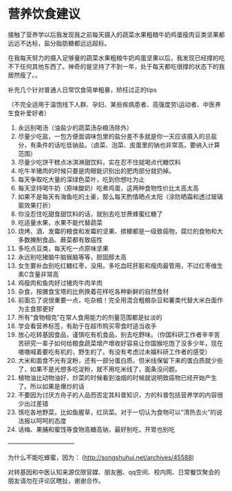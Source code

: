 # 营养饮食建议  

接触了营养学以后我发现我之前每天摄入的蔬菜水果粗粮牛奶鸡蛋瘦肉豆类坚果都远远不达标，盐分脂肪糖都远远超标。

在我每天努力的摄入足够量的蔬菜水果粗粮牛奶鸡蛋坚果以后，我发现已经撑的吃不下任何其他东西了。神奇的是坚持了不到一年，处于每天都吃很撑的状态下的我居然瘦了。。

补充几个针对普通人日常饮食简单粗暴，矫枉过正的tips

（不完全适用于温饱线下人群、孕妇、某些疾病患者、高强度劳\\运动者、中医养生食补爱好者）

1. 永远别喝汤（油盐少的蔬菜汤杂粮汤除外）
2. 尽量少吃盐，一包方便面调味包里的盐分差不多就是你一天应该摄入的总盐分，有条件的话吃低钠盐。（卤菜、泡菜、皮蛋里的钠也非常高，要纳入计算范围）
3. 尽量少吃饼干糕点冰淇淋甜饮料，实在忍不住就喝点代糖饮料
4. 吃牛羊猪肉的时候只要是肉眼能识别出的肥肉部分就扔掉。
5. 每天争取吃大量的深绿色菜叶，吃到你想吐为止
6. 每天坚持喝牛奶（原味酸奶）吃煮鸡蛋，这两种食物性价比太高太高
7. 如果不是每天有海鱼吃的土豪，那么每天酌情晒点太阳（涂防晒霜和透过玻璃窗效果打折）
8. 你没忍住吃甜食甜饮料的话，就别去吃甘蔗蜂蜜红糖了
9. 吃适量水果，水果不能代替蔬菜
10. 烧烤、酒、发霉的粮食和发霉的坚果、摈榔都是一级致癌物，腐烂的食物和大多数腌制食品、蕨菜都有致癌性
11. 多吃点豆类，每天吃一点原味坚果
12. 永远别吃猪脑牛脑猴脑等等，胆固醇太高
13. 女生要补血别吃红糖红枣，没用。多吃血旺肝脏和瘦肉最管用，不过红枣维生素C含量非常高
14. 鸡瘦肉和鱼肉好过猪肉牛肉羊肉
15. 杂食，按膳食宝塔的比例换着花样吃各种新鲜的自然食材
16. 前面忘了说很重要一点，吃杂粮！完全用混合粗粮杂豆和薯类代替大米白面作为主食那更好
17. 所有“食物相克”在常人食用能力的剂量范围都是扯淡的
18. 学会看营养标签，有助于在超市购买零食时适当收手
19. 放心吃转基因食品，谨慎吃有机食品，别去吃野味。（你国科研工作者辛辛苦苦研究一辈子如何给粮食蔬菜增产增收好容易让你国猴吃饱了没多少年，现在嗷嗷喊着要吃有机的，野生的了。有没有考虑过未婚科研工作者的感受）
20. 大米和面食不光有淀粉，还有一部分蛋白质。但米线保留下来的蛋白质就少些了，如果不是光想多吃淀粉，就不用吃米线了，面条没问题。
21. 植物油比动物油好，炒菜的时候看到油烟的时候就说明致癌物已经开始产生了。所以如果是爆炒的话
22. 不要因为讨厌方舟子的人品而否定其科普知识，方的科普包括营养学的内容很少出过差错
23. 慎吃各地野菜，比如鱼腥草，红凤菜。对于一切认为食物可以“清热去火”的说法报以呵呵的态度
24. 话梅、果脯和蜜饯等食物高糖高钠，最好别吃，开胃也别吃

———————————

为什么不能吃蜂蜜，因为： (http://songshuhui.net/archives/45588)

对转基因和中医认知来源仅限官媒、朋友圈、qq空间、校内网、日常餐饮聚会的朋友请勿在评论区瞎扯，谢谢合作。
